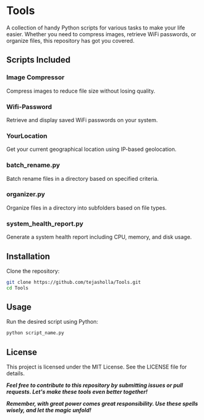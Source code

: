 # Tools

A collection of handy Python scripts for various tasks to make your life easier. Whether you need to compress images, retrieve WiFi passwords, or organize files, this repository has got you covered.

## Scripts Included

### Image Compressor

Compress images to reduce file size without losing quality.

### Wifi-Password

Retrieve and display saved WiFi passwords on your system.

### YourLocation

Get your current geographical location using IP-based geolocation.

### batch_rename.py

Batch rename files in a directory based on specified criteria.

### organizer.py

Organize files in a directory into subfolders based on file types.

### system_health_report.py

Generate a system health report including CPU, memory, and disk usage.

## Installation

Clone the repository:

```sh
git clone https://github.com/tejasholla/Tools.git
cd Tools
```

## Usage

Run the desired script using Python:

```sh
python script_name.py
```

## License

This project is licensed under the MIT License. See the LICENSE file for details.

**_*Feel free to contribute to this repository by submitting issues or pull requests. Let's make these tools even better together!*_**

**_Remember, with great power comes great responsibility. Use these spells wisely, and let the magic unfold!_**
